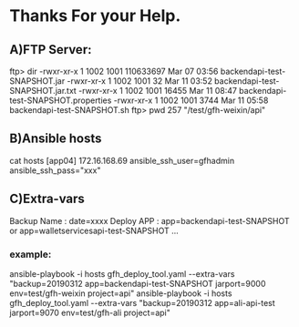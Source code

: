 # Thanks For your Help.

## A)FTP Server:
ftp> dir
-rwxr-xr-x    1 1002     1001     110633697 Mar 07 03:56 backendapi-test-SNAPSHOT.jar
-rwxr-xr-x    1 1002     1001           32 Mar 11 03:52 backendapi-test-SNAPSHOT.jar.txt
-rwxr-xr-x    1 1002     1001        16455 Mar 11 08:47 backendapi-test-SNAPSHOT.properties
-rwxr-xr-x    1 1002     1001         3744 Mar 11 05:58 backendapi-test-SNAPSHOT.sh
ftp> pwd
257 "/test/gfh-weixin/api"

## B)Ansible hosts
cat hosts
[app04]
172.16.168.69 ansible_ssh_user=gfhadmin ansible_ssh_pass="xxx"

## C)Extra-vars
Backup Name : date=xxxx
Deploy APP  : app=backendapi-test-SNAPSHOT or app=walletservicesapi-test-SNAPSHOT ...


### example:
ansible-playbook -i hosts gfh_deploy_tool.yaml --extra-vars "backup=20190312  app=backendapi-test-SNAPSHOT  jarport=9000  env=test/gfh-weixin project=api"
ansible-playbook -i hosts gfh_deploy_tool.yaml --extra-vars "backup=20190312  app=ali-api-test  jarport=9070  env=test/gfh-ali project=api"



